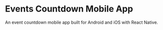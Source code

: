 # Events Countdown Mobile App

An event countdown mobile app built for Android and iOS with React Native.
